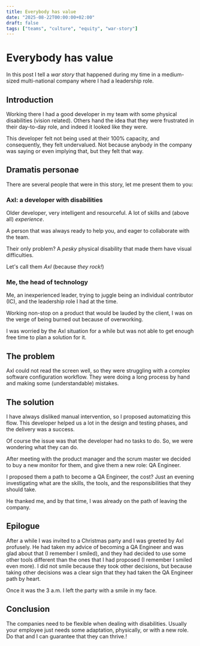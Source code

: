 ```yaml
---
title: Everybody has value
date: "2025-08-22T00:00:00+02:00"
draft: false
tags: ["teams", "culture", "equity", "war-story"]
---
```


# Everybody has value
In this post I tell a *war story* that happened during my time in a
medium-sized multi-national company where I had a leadership role.

## Introduction
Working there I had a good developer in my team with some
physical disabilities (vision related). Others hand the idea that they were frustrated in their
day-to-day role, and indeed it looked like they were.

This developer felt not being used at their 100% capacity, and consequently,
they felt undervalued. Not because anybody in the company was saying or even
implying that, but they felt that way.

## Dramatis personae
There are several people that were in this story, let me present them to you:

### Axl: a developer with disabilities
Older developer, very intelligent and resourceful. A lot of skills and (above all)
*experience*.

A person that was always ready to help you, and eager to collaborate with the team.

Their only problem? A *pesky* physical disability that made them have visual difficulties.

Let's call them *Axl* (because *they rock!*)

### Me, the head of technology
Me, an inexperienced leader, trying to juggle being an individual contributor (IC),
and the leadership role I had at the time.

Working non-stop on a product that would be lauded by the client, I was on the verge
of being burned out because of overworking.

I was worried by the Axl situation for a while but was not able to get enough free time
to plan a solution for it.

## The problem
Axl could not read the screen well, so they were struggling with a complex software configuration
workflow. They were doing a long process by hand and making some (understandable) mistakes.

## The solution
I have always disliked manual intervention, so I proposed automatizing this flow. This developer
helped us a lot in the design and testing phases, and the delivery was a success.

Of course the issue was that the developer had no tasks to do. So, we were wondering what they can do.

After meeting with the product manager and the scrum master we decided to buy a new monitor for them,
and give them a new role: QA Engineer.

I proposed them a path to become a QA Engineer, the cost? Just an evening investigating what are the skills,
the tools, and the responsibilities that they should take.

He thanked me, and by that time, I was already on the path of leaving the company.

## Epilogue
After a while I was invited to a Christmas party and I was greeted by Axl profusely.
He had taken my advice of becoming a QA Engineer and was glad about that (I remember I smiled),
and they had decided to use some other tools different than the ones that I had proposed
(I remember I smiled even more). I did not smile because they took other decisions, but because
taking other decisions was a clear sign that they had taken the QA Engineer path by heart.

Once it was the 3 a.m. I left the party with a smile in my face.

## Conclusion
The companies need to be flexible when dealing with disabilities.
Usually your employee just needs some adaptation, physically, or
with a new role. Do that and I can guarantee that they can thrive.!
